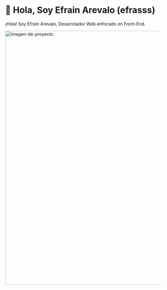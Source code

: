 # 🖖 Hola, Soy Efrain Arevalo (efrasss)

¡Hola! Soy Efrain Arevalo, Desarrolador Web enfocado en Front-End.

<img width="820" alt="imagen-de-proyecto" src=""/>

